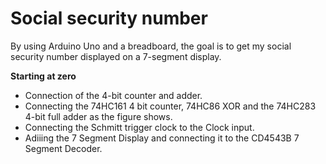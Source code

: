 # Social security number 
By using Arduino Uno and a breadboard, the goal is to get my social security number displayed on a 7-segment display.

**Starting at zero**
- Connection of the 4-bit counter and adder.
- Connecting the 74HC161 4 bit counter, 74HC86 XOR and the 74HC283 4-bit full adder as the figure shows. 
- Connecting the Schmitt trigger clock to the Clock input. 
- Adiiing the 7 Segment Display and connecting it to the CD4543B 7 Segment Decoder.
